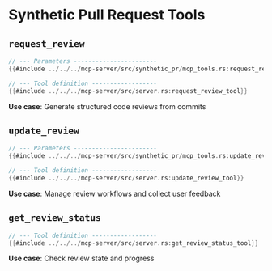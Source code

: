 # Synthetic Pull Request Tools

## `request_review`

```rust
// --- Parameters -----------------------
{{#include ../../../mcp-server/src/synthetic_pr/mcp_tools.rs:request_review_params}}

// --- Tool definition ------------------
{{#include ../../../mcp-server/src/server.rs:request_review_tool}}
```

**Use case**: Generate structured code reviews from commits

## `update_review`

```rust
// --- Parameters -----------------------
{{#include ../../../mcp-server/src/synthetic_pr/mcp_tools.rs:update_review_params}}

// --- Tool definition ------------------
{{#include ../../../mcp-server/src/server.rs:update_review_tool}}
```

**Use case**: Manage review workflows and collect user feedback

## `get_review_status`

```rust
// --- Tool definition ------------------
{{#include ../../../mcp-server/src/server.rs:get_review_status_tool}}
```

**Use case**: Check review state and progress
